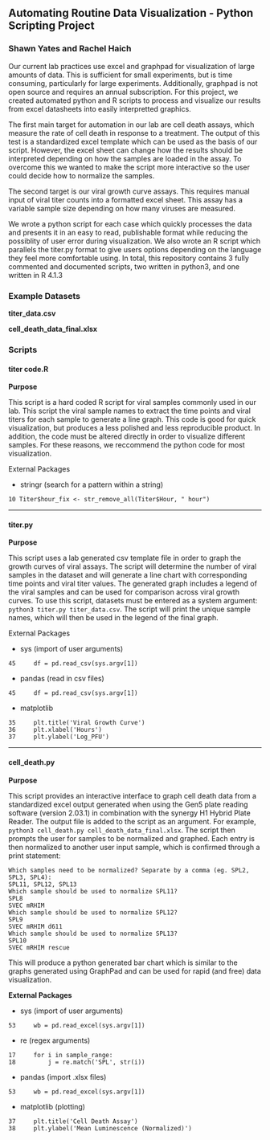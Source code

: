
## Automating Routine Data Visualization - Python Scripting Project

### Shawn Yates and Rachel Haich
 
Our current lab practices use excel and graphpad for visualization of large amounts of data. This is sufficient for small experiments, but is time consuming, particularly for large
 experiments. Additionally, graphpad is not open source and requires an annual subscription. For this project, we created automated python and R scripts to process and visualize our results from excel datasheets into easily interpretted graphics.

The first main target for automation in our lab are cell death assays, which measure the rate of cell death in response to a treatment. The output of this test is a standardized excel template which can be used as the basis of our script. However, the excel sheet can change how the results should be interpreted depending on how the samples are loaded in the assay. To overcome this we wanted to make the script more interactive so the user could decide how to normalize the samples.

The second target is our viral growth curve assays. This requires manual input of viral titer counts into a formatted excel sheet. This assay has a variable sample size depending on how many viruses are measured.

We wrote a python script for each case which quickly processes the data and presents it in an easy to read, publishable format while reducing the possiblity of user error during visualization. We also wrote an R script which parallels the titer.py format to give users options depending on the language they feel more comfortable using. In total, this repository contains 3 fully commented and documented scripts, two written in python3, and one written in R 4.1.3

### Example Datasets


**titer_data.csv**

**cell_death_data_final.xlsx**

### Scripts

#### titer code.R 

**Purpose**

This script is a hard coded R script for viral samples commonly used in our lab. This script the viral sample names to extract the time points and viral titers for each sample to generate a line graph. This code is good for quick visualization, but produces a less polished and less reproducible product. In addition, the code must be altered directly in order to visualize different samples. For these reasons, we reccommend the python code for most visualization.  

External Packages
 - stringr (search for a pattern within a string)
```
10 Titer$hour_fix <- str_remove_all(Titer$Hour, " hour")
```
---

#### titer.py

**Purpose**

This script uses a lab generated csv template file in order to graph the growth curves of viral assays. The script will determine the number of viral samples in the dataset and will generate a line chart with corresponding time points and viral titer values. The generated graph includes a legend of the viral samples and can be used for comparison across viral growth curves. To use this script, datasets must be entered as a system argument: `python3 titer.py titer_data.csv`. The script will print the unique sample names, which will then be used in the legend of the final graph.  

External Packages
 - sys (import of user arguments)
 ```
 45     df = pd.read_csv(sys.argv[1])
 ```
 - pandas (read in csv files)
  ```
 45     df = pd.read_csv(sys.argv[1])
 ```
 - matplotlib
 ```
 35     plt.title('Viral Growth Curve')
36     plt.xlabel('Hours')
37     plt.ylabel('Log_PFU')
```
---

#### cell_death.py

**Purpose**

This script provides an interactive interface to graph cell death data from a standardized excel output generated when using the Gen5 plate reading software (version 2.03.1) in combination with the synergy H1 Hybrid Plate Reader. The output file is added to the script as an argument. For example, `python3 cell_death.py cell_death_data_final.xlsx`. The script then prompts the user for samples to be normalized and graphed. Each entry is then normalized to another user input sample, which is confirmed through a print statement:

```
Which samples need to be normalized? Separate by a comma (eg. SPL2, SPL3, SPL4): 
SPL11, SPL12, SPL13
Which sample should be used to normalize SPL11?
SPL8
SVEC mRHIM
Which sample should be used to normalize SPL12?
SPL9
SVEC mRHIM d611
Which sample should be used to normalize SPL13?
SPL10
SVEC mRHIM rescue 
```
This will produce a python generated bar chart which is similar to the graphs generated using GraphPad and can be used for rapid (and free) data visualization. 

**External Packages**
 - sys (import of user arguments)
 ```
 53     wb = pd.read_excel(sys.argv[1])
```
 - re (regex arguments)
```
17     for i in sample_range:
18         j = re.match('SPL', str(i))
```
 - pandas (import .xlsx files)
 ```
 53     wb = pd.read_excel(sys.argv[1])
```
 - matplotlib (plotting)
 ```
37     plt.title('Cell Death Assay')
38     plt.ylabel('Mean Luminescence (Normalized)')
```




